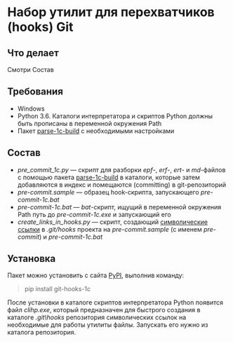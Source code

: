 Набор утилит для перехватчиков (hooks) Git
===

Что делает
---

Смотри Состав 

Требования
---

- Windows
- Python 3.6. Каталоги интерпретатора и скриптов Python должны быть прописаны в переменной окружения Path
- Пакет [parse-1c-build][1] с необходимыми настройками

Состав
---

- *pre_commit_1c.py* — скрипт для разборки *epf*-, *erf*-, *ert*- и *md*-файлов с помощью пакета 
[parse-1c-build][1] в каталоги, которые затем добавляются в индекс и помещаются (committing) в git-репозиторий
- *pre-commit.sample* — образец hook-скрипта, запускающего *pre-commit-1c.bat*
- *pre-commit-1c.bat* — *bat*-скрипт, ищущий в переменной окружения Path путь до *pre-commit-1c.exe* и запускающий его
- *create_links_in_hooks.py* — скрипт, создающий [символические ссылки][2] в *.git/hooks* проекта на 
*pre-commit.sample* (c именем *pre-commit*) и *pre-commit-1c.bat*

Установка
---

Пакет можно установить с сайта [PyPI](pypi.python.org), выполнив команду:

> pip install git-hooks-1c

После установки в каталоге скриптов интерпретатора Python появится файл *clihp.exe*, который предназначен для быстрого
создания в каталоге *.git\\hooks* репозитория символических ссылок на необходимые для работы утилиты файлы. Запускать
его нужно из каталога репозитория.

[1]: https://github.com/Cujoko/parse-1c-build
[2]: https://github.com/git-for-windows/git/wiki/Symbolic-Links
